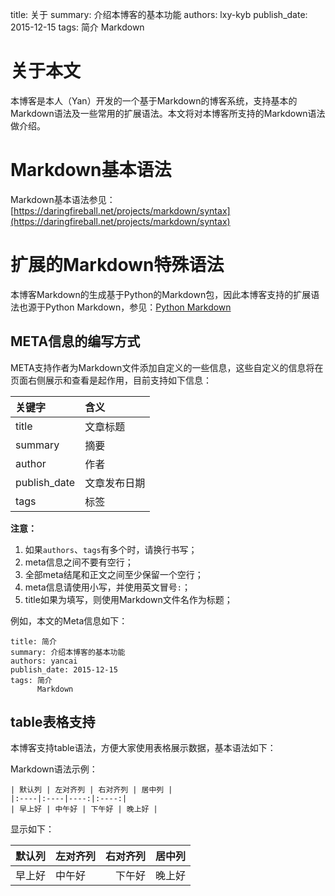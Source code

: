 title: 关于
summary: 介绍本博客的基本功能
authors: lxy-kyb
publish_date: 2015-12-15
tags: 简介
      Markdown

# 关于本文

本博客是本人（Yan）开发的一个基于Markdown的博客系统，支持基本的Markdown语法及一些常用的扩展语法。本文将对本博客所支持的Markdown语法做介绍。

# Markdown基本语法

Markdown基本语法参见：  
[https://daringfireball.net/projects/markdown/syntax](https://daringfireball.net/projects/markdown/syntax)

# 扩展的Markdown特殊语法

本博客Markdown的生成基于Python的Markdown包，因此本博客支持的扩展语法也源于Python Markdown，参见：[Python Markdown](https://pythonhosted.org/Markdown/)

## META信息的编写方式

META支持作者为Markdown文件添加自定义的一些信息，这些自定义的信息将在页面右侧展示和查看是起作用，目前支持如下信息：

| 关键字       | 含义         |
|:-------------|:-------------|
| title        | 文章标题     |
| summary      | 摘要         |
| author       | 作者         |
| publish_date | 文章发布日期 |
| tags         | 标签         |

**注意：**  

 1. 如果`authors`、`tags`有多个时，请换行书写；
 2. meta信息之间不要有空行；
 3. 全部meta结尾和正文之间至少保留一个空行；
 4. meta信息请使用小写，并使用英文冒号`:`；
 5. title如果为填写，则使用Markdown文件名作为标题；


例如，本文的Meta信息如下：

    title: 简介
    summary: 介绍本博客的基本功能
    authors: yancai
    publish_date: 2015-12-15
    tags: 简介
          Markdown


## table表格支持

本博客支持table语法，方便大家使用表格展示数据，基本语法如下：

Markdown语法示例：  

    | 默认列 | 左对齐列 | 右对齐列 | 居中列 |
    |:----|:----|----:|:----:|
    | 早上好 | 中午好 | 下午好 | 晚上好 |


显示如下：  

| 默认列 | 左对齐列 | 右对齐列 | 居中列 |
|:-------|:---------|---------:|:------:|
| 早上好 | 中午好   |   下午好 | 晚上好 |
